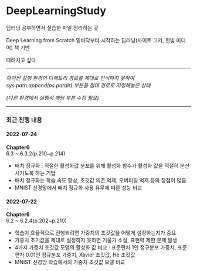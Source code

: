# DeepLearningStudy

딥러닝 공부하면서 실습한 파일 정리하는 곳

Deep Learning from Scratch 밑바닥부터 시작하는 딥러닝(사이토 고키, 한빛 미디어) 책 기반

때려치고 싶다

******

*파이썬 실행 환경이 디렉토리 경로를 제대로 인식하지 못하여 sys.path.append(os.pardir) 부분을 절대 경로로 지정해놓은 상태*

*(다른 환경에서 실행시 해당 부분 수정 필요)*


******

### 최근 진행 내용

#### 2022-07-24
**Chapter6**\
6.3 ~ 6.3.2(p.210~p.214)
- 배치 정규화 : 적절한 활성화값 분포를 위해 활성화 함수가 활성화 값을 적절히 분산시키도록 하는 기법
- 배치 정규화는 학습 속도 향상, 초깃값 의존 억제, 오버피팅 억제 등의 장점이 많음
- MNIST 신경망에서 배치 정규화 사용 유무에 따른 성능 비교

#### 2022-07-22
**Chapter6**\
6.2 ~ 6.2.4(p.202~p.210)
- 학습이 효율적으로 진행되려면 가중치의 초깃값을 어떻게 설정하는지가 중요
- 가중치 초기값을 제대로 설정하지 못하면 기울기 소실, 표현력 제한 문제 발생
- 4가지 가중치 초깃값 모델의 활성화 값 비교 : 표준편차 1인 정규분포 가중치, 표준편차 0.01인 정규분포 가중치, Xavier 초깃값, He 초깃값
- MNIST 신경망 학습에서의 가중치 초깃값 모델 비교
